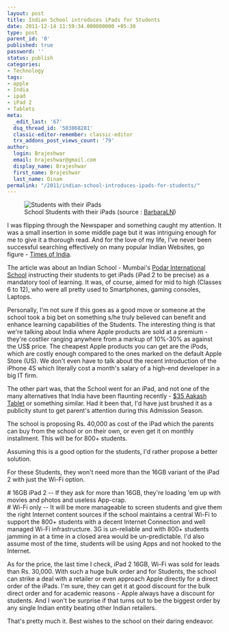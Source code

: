 ```yaml
---
layout: post
title: Indian School introduces iPads for Students
date: 2011-12-14 11:59:34.000000000 +05:30
type: post
parent_id: '0'
published: true
password: ''
status: publish
categories:
- Technology
tags:
- apple
- India
- ipad
- iPad 2
- Tablets
meta:
  _edit_last: '67'
  dsq_thread_id: '503868281'
  classic-editor-remember: classic-editor
  trx_addons_post_views_count: '79'
author:
  login: Brajeshwar
  email: brajeshwar@gmail.com
  display_name: Brajeshwar
  first_name: Brajeshwar
  last_name: Oinam
permalink: "/2011/indian-school-introduces-ipads-for-students/"
---
```

<figure><img src="/static/2011/12/ipad-students.jpg" alt="Students with their iPads" /><br />
<figcaption>School Students with their iPads (source : <a href="http://www.flickr.com/photos/46097950@N02/6262296086/">BarbaraLN</a>)</figcaption>
</figure>
<p><!--more--></p>
<p>I was flipping through the Newspaper and something caught my attention. It was a small insertion in some middle page but it was intriguing enough for me to give it a thorough read. And for the love of my life, I've never been successful searching effectively on many popular Indian Websites, go figure - <a href="http://timesofindia.indiatimes.com/">Times of India</a>.</p>
<p>The article was about an Indian School - Mumbai's <a href="http://www.podarinternationalschool.com/">Podar International School</a> instructing their students to get iPads (iPad 2 to be precise) as a mandatory tool of learning. It was, of course, aimed for mid to high (Classes 6 to 12), who were all pretty used to Smartphones, gaming consoles, Laptops.</p>
<p>Personally, I'm not sure if this goes as a good move or someone at the school took a big bet on something s/he truly believed can benefit and enhance learning capabilities of the Students. The interesting thing is that we're talking about India where Apple products are sold at a premium - they're costlier ranging anywhere from a markup of 10%-30% as against the US$ price. The cheapest Apple products you can get are the iPods, which are costly enough compared to the ones marked on the default Apple Store (US). We don't even have to talk about the recent introduction of the iPhone 4S which literally cost a month's salary of a high-end developer in a big IT firm.</p>
<p>The other part was, that the School went for an iPad, and not one of the many alternatives that India have been flaunting recently - <a href="http://en.wikipedia.org/wiki/Aakash_(tablet)">$35 Aakash Tablet</a> or something similar. Had it been that, I'd have just brushed it as a publicity stunt to get parent's attention during this Admission Season.</p>
<p>The school is proposing Rs. 40,000 as cost of the iPad which the parents can buy from the school or on their own, or even get it on monthly installment. This will be for 800+ students.</p>
<p>Assuming this is a good option for the students, I'd rather propose a better solution.</p>
<p>For these Students, they won't need more than the 16GB variant of the iPad 2 with just the Wi-Fi option. </p>
<p># 16GB iPad 2 -- If they ask for more than 16GB, they're loading 'em up with movies and photos and useless App-crap.<br />
# Wi-Fi only -- It will be more manageable to screen students and give them the right Internet content sources if the school maintains a central Wi-Fi to support the 800+ students with a decent Internet Connection and well managed Wi-Fi infrastructure. 3G is un-reliable and with 800+ students jamming in at a time in a closed area would be un-predictable. I'd also assume most of the time, students will be using Apps and not hooked to the Internet.</p>
<p>As for the price, the last time I check, iPad 2 16GB, Wi-Fi was sold for leads than Rs. 30,000. With such a huge bulk order and for Students, the school can strike a deal with a retailer or even approach Apple directly for a direct order of the iPads. I'm sure, they can get it at good discount for the bulk direct order and for academic reasons - Apple always have a discount for students. And I won't be surprise if that turns out to be the biggest order by any single Indian entity beating other Indian retailers.</p>
<p>That's pretty much it. Best wishes to the school on their daring endeavor.</p>
